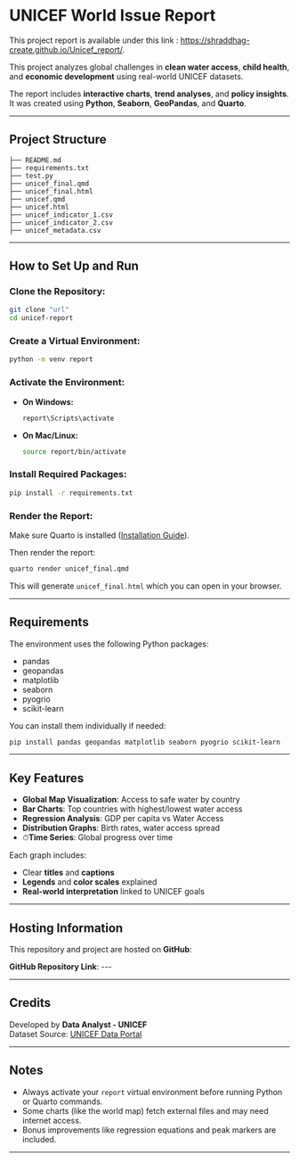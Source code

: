# UNICEF World Issue Report
This project report is available under this link : https://shraddhag-create.github.io/Unicef_report/.

This project analyzes global challenges in **clean water access**, **child health**, and **economic development** using real-world UNICEF datasets.

The report includes **interactive charts**, **trend analyses**, and **policy insights**. It was created using **Python**, **Seaborn**, **GeoPandas**, and **Quarto**.

---

## Project Structure
```plaintext
├── README.md            
├── requirements.txt     
├── test.py              
├── unicef_final.qmd      
├── unicef_final.html     
├── unicef.qmd            
├── unicef.html           
├── unicef_indicator_1.csv  
├── unicef_indicator_2.csv  
├── unicef_metadata.csv  
```

---

## How to Set Up and Run

### Clone the Repository:
```bash
git clone "url"
cd unicef-report
```

### Create a Virtual Environment:
```bash
python -m venv report
```

### Activate the Environment:
- **On Windows:**
  ```bash
  report\Scripts\activate
  ```
- **On Mac/Linux:**
  ```bash
  source report/bin/activate
  ```

### Install Required Packages:
```bash
pip install -r requirements.txt
```

### Render the Report:
Make sure Quarto is installed ([Installation Guide](https://quarto.org/docs/get-started/)).

Then render the report:
```bash
quarto render unicef_final.qmd
```

This will generate `unicef_final.html` which you can open in your browser.

---

## Requirements

The environment uses the following Python packages:
- pandas
- geopandas
- matplotlib
- seaborn
- pyogrio
- scikit-learn

You can install them individually if needed:
```bash
pip install pandas geopandas matplotlib seaborn pyogrio scikit-learn
```

---

## Key Features

- **Global Map Visualization**: Access to safe water by country
- **Bar Charts**: Top countries with highest/lowest water access
- **Regression Analysis**: GDP per capita vs Water Access
- **Distribution Graphs**: Birth rates, water access spread
- ⏱**Time Series**: Global progress over time

Each graph includes:
- Clear **titles** and **captions**
- **Legends** and **color scales** explained
- **Real-world interpretation** linked to UNICEF goals

---

## Hosting Information

This repository and project are hosted on **GitHub**:

**GitHub Repository Link**: ---

---

## Credits

Developed by **Data Analyst - UNICEF**  
Dataset Source: [UNICEF Data Portal](https://data.unicef.org/)

---

## Notes

- Always activate your `report` virtual environment before running Python or Quarto commands.
- Some charts (like the world map) fetch external files and may need internet access.
- Bonus improvements like regression equations and peak markers are included.

---


